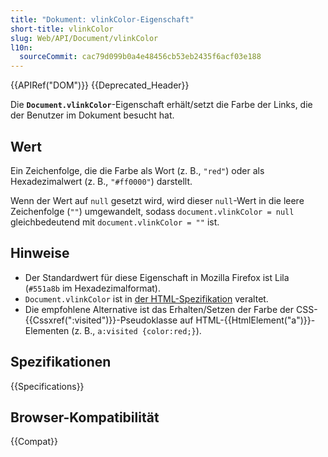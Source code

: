 ```yaml
---
title: "Dokument: vlinkColor-Eigenschaft"
short-title: vlinkColor
slug: Web/API/Document/vlinkColor
l10n:
  sourceCommit: cac79d099b0a4e48456cb53eb2435f6acf03e188
---
```


{{APIRef("DOM")}} {{Deprecated_Header}}

Die **`Document.vlinkColor`**-Eigenschaft erhält/setzt die Farbe der Links, die der Benutzer im Dokument besucht hat.

## Wert

Ein Zeichenfolge, die die Farbe als Wort (z. B., `"red"`) oder als Hexadezimalwert (z. B., `"#ff0000"`) darstellt.

Wenn der Wert auf `null` gesetzt wird, wird dieser `null`-Wert in die leere Zeichenfolge (`""`) umgewandelt, sodass `document.vlinkColor = null` gleichbedeutend mit `document.vlinkColor = ""` ist.

## Hinweise

- Der Standardwert für diese Eigenschaft in Mozilla Firefox ist Lila (`#551a8b` im Hexadezimalformat).
- `Document.vlinkColor` ist in [der HTML-Spezifikation](https://html.spec.whatwg.org/multipage/obsolete.html#dom-document-vlinkcolor) veraltet.
- Die empfohlene Alternative ist das Erhalten/Setzen der Farbe der CSS-{{Cssxref(":visited")}}-Pseudoklasse auf HTML-{{HtmlElement("a")}}-Elementen (z. B., `a:visited {color:red;}`).

## Spezifikationen

{{Specifications}}

## Browser-Kompatibilität

{{Compat}}
